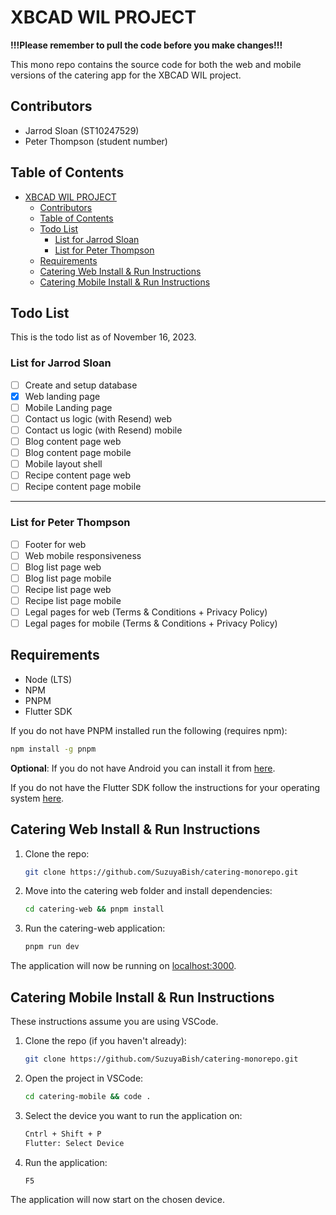 # XBCAD WIL PROJECT

**!!!Please remember to pull the code before you make changes!!!**

This mono repo contains the source code for both the web and mobile versions of the catering app for the XBCAD WIL project.

## Contributors

- Jarrod Sloan (ST10247529)
- Peter Thompson (student number)

## Table of Contents

- [XBCAD WIL PROJECT](#xbcad-wil-project)
  - [Contributors](#contributors)
  - [Table of Contents](#table-of-contents)
  - [Todo List](#todo-list)
    - [List for Jarrod Sloan](#list-for-jarrod-sloan)
    - [List for Peter Thompson](#list-for-peter-thompson)
  - [Requirements](#requirements)
  - [Catering Web Install \& Run Instructions](#catering-web-install--run-instructions)
  - [Catering Mobile Install \& Run Instructions](#catering-mobile-install--run-instructions)

## Todo List

This is the todo list as of November 16, 2023.

### List for Jarrod Sloan

- [ ] Create and setup database
- [x] Web landing page
- [ ] Mobile Landing page
- [ ] Contact us logic (with Resend) web
- [ ] Contact us logic (with Resend) mobile
- [ ] Blog content page web
- [ ] Blog content page mobile
- [ ] Mobile layout shell
- [ ] Recipe content page web
- [ ] Recipe content page mobile

---

### List for Peter Thompson

- [ ] Footer for web
- [ ] Web mobile responsiveness
- [ ] Blog list page web
- [ ] Blog list page mobile
- [ ] Recipe list page web
- [ ] Recipe list page mobile
- [ ] Legal pages for web (Terms & Conditions + Privacy Policy)
- [ ] Legal pages for mobile (Terms & Conditions + Privacy Policy)

## Requirements

- Node (LTS)
- NPM
- PNPM
- Flutter SDK

If you do not have PNPM installed run the following (requires npm):

```bash
npm install -g pnpm
```

**Optional**:
If you do not have Android you can install it from [here](https://developer.android.com/studio/install).

If you do not have the Flutter SDK follow the instructions for your operating system [here](https://docs.flutter.dev/get-started/install).

## Catering Web Install & Run Instructions

1. Clone the repo:

    ```bash
    git clone https://github.com/SuzuyaBish/catering-monorepo.git
    ```

2. Move into the catering web folder and install dependencies:

    ```bash
    cd catering-web && pnpm install
    ```

3. Run the catering-web application:

    ```bash
    pnpm run dev
    ```

The application will now be running on [localhost:3000](http://localhost:3000/).

## Catering Mobile Install & Run Instructions

These instructions assume you are using VSCode.

1. Clone the repo (if you haven't already):

    ```bash
    git clone https://github.com/SuzuyaBish/catering-monorepo.git
    ```

2. Open the project in VSCode:

    ```bash
    cd catering-mobile && code .
    ```

3. Select the device you want to run the application on:

    ```bash
    Cntrl + Shift + P
    Flutter: Select Device
    ```

4. Run the application:

    ```bash
    F5
    ```

The application will now start on the chosen device.
